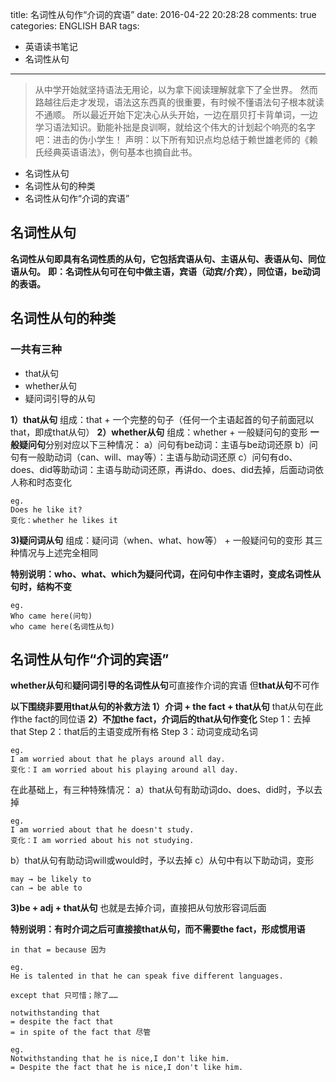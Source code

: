 title: 名词性从句作“介词的宾语”
date: 2016-04-22 20:28:28
comments: true
categories: ENGLISH BAR
tags:
- 英语读书笔记
- 名词性从句
---
> 从中学开始就坚持语法无用论，以为拿下阅读理解就拿下了全世界。
> 然而路越往后走才发现，语法这东西真的很重要，有时候不懂语法句子根本就读不通顺。
> 所以最近开始下定决心从头开始，一边在扇贝打卡背单词，一边学习语法知识。勤能补拙是良训啊，就给这个伟大的计划起个响亮的名字吧：进击的伪小学生！
> 声明：以下所有知识点均总结于赖世雄老师的《赖氏经典英语语法》，例句基本也摘自此书。

* 名词性从句
* 名词性从句的种类
* 名词性从句作“介词的宾语”

<!-- more -->

## 名词性从句
**名词性从句即具有名词性质的从句，它包括宾语从句、主语从句、表语从句、同位语从句。**
**即：名词性从句可在句中做主语，宾语（动宾/介宾），同位语，be动词的表语。**

## 名词性从句的种类
### 一共有三种
* that从句
* whether从句
* 疑问词引导的从句

**1）that从句**
组成：that + 一个完整的句子（任何一个主语起首的句子前面冠以that，即成that从句）
**2）whether从句**
组成：whether + 一般疑问句的变形
**一般疑问句**分别对应以下三种情况：
a）问句有be动词：主语与be动词还原
b）问句有一般助动词（can、will、may等）：主语与助动词还原
c）问句有do、does、did等助动词：主语与助动词还原，再讲do、does、did去掉，后面动词依人称和时态变化

    eg.
    Does he like it?
    变化：whether he likes it
**3)疑问词从句**
组成：疑问词（when、what、how等） + 一般疑问句的变形
其三种情况与上述完全相同

**特别说明：who、what、which为疑问代词，在问句中作主语时，变成名词性从句时，结构不变**

    eg.
    Who came here(问句)
    who came here(名词性从句)

## 名词性从句作“介词的宾语”
**whether从句**和**疑问词引导的名词性从句**可直接作介词的宾语
但**that从句**不可作

**以下围绕非要用that从句的补救方法**
**1）介词 + the fact + that从句**
that从句在此作the fact的同位语
**2）不加the fact，介词后的that从句作变化**
Step 1：去掉that
Step 2：that后的主语变成所有格
Step 3：动词变成动名词

    eg.
    I am worried about that he plays around all day.
    变化：I am worried about his playing around all day.
在此基础上，有三种特殊情况：
a）that从句有助动词do、does、did时，予以去掉

    eg.
    I am worried about that he doesn't study.
    变化：I am worried about his not studying.
b）that从句有助动词will或would时，予以去掉
c）从句中有以下助动词，变形

    may → be likely to
    can → be able to
**3)be + adj + that从句**
也就是去掉介词，直接把从句放形容词后面

**特别说明：有时介词之后可直接接that从句，而不需要the fact，形成惯用语**

    in that = because 因为
    
    eg.
    He is talented in that he can speak five different languages.
    
    except that 只可惜；除了……
    
    notwithstanding that
    = despite the fact that
    = in spite of the fact that 尽管
    
    eg.
    Notwithstanding that he is nice,I don't like him.
    = Despite the fact that he is nice,I don't like him.